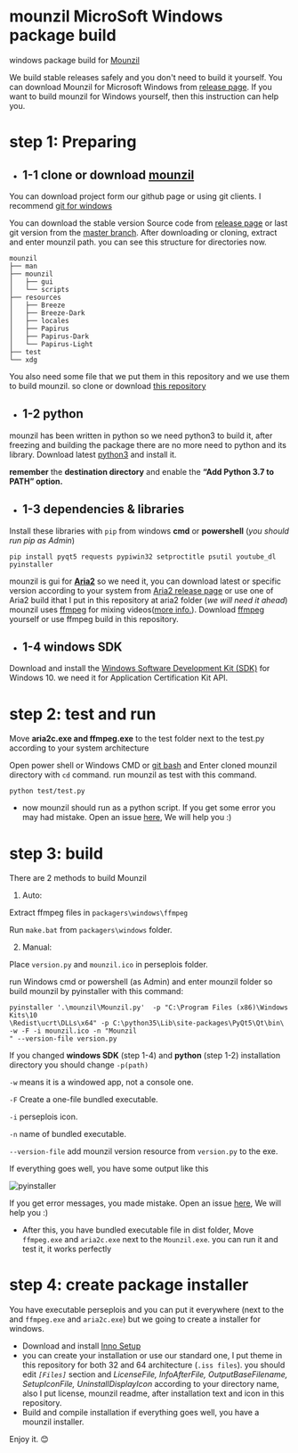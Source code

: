 # mounzil MicroSoft Windows package build
windows package build for [Mounzil](https://github.com/devacom/mounzil)

We build stable releases safely and you don't need to build it yourself. You can download Mounzil for  Microsoft Windows from [release page](https://github.com/devacom/mounzil/releases).
If you want to build mounzil for Windows yourself, then this instruction can help you.
# step 1: Preparing
- ## 1-1 clone or download [mounzil](https://github.com/devacom/mounzil)

You can download project form our github page or using git clients. I recommend [git for windows](https://git-scm.com/download/win)

You can download the stable version Source code from [release page](https://github.com/devacom/mounzil/releases) or last git version from the [master branch](https://github.com/devacom/mounzil/archive/master.zip).
After downloading or cloning, extract and enter mounzil path.
you can see this structure for directories now.

```
mounzil
├── man
├── mounzil
│   ├── gui
│   └── scripts
├── resources
│   ├── Breeze
│   ├── Breeze-Dark
│   ├── locales
│   ├── Papirus
│   ├── Papirus-Dark
│   └── Papirus-Light
├── test
└── xdg
```

You also need some file that we put them in this repository and we use them to build mounzil. so clone or download [this repository](https://github.com/devacom/mounzil-windows-package-build)

- ## 1-2 python
mounzil has been written in python so we need python3 to build it, after freezing and building the package there are no more need to python and its library.
Download latest [python3](https://www.python.org/downloads/windows/) and install it.

**remember** the **destination directory** and enable the **“Add Python 3.7 to PATH” option.**

- ## 1-3 dependencies & libraries
Install these libraries with `pip` from windows **cmd** or **powershell** (*you should run pip as Admin*)

`pip install pyqt5 requests pypiwin32 setproctitle psutil youtube_dl pyinstaller`

mounzil is gui for [**Aria2**](https://aria2.github.io) so we need it, you can download latest or specific version according to your system from [Aria2 release page](https://github.com/aria2/aria2/releases/) or use one of Aria2 build ithat I put in this repository at aria2 folder (*we will need it ahead*)
mounzil uses [ffmpeg](https://www.ffmpeg.org/) for mixing videos([more info.](https://github.com/devacom/mounzil/wiki/How-can-I-download-videos-from-youtube)). Download [ffmpeg](https://ffmpeg.zeranoe.com/builds/) yourself or use ffmpeg build in this repository.

- ## 1-4 windows SDK
Download and install the [Windows Software Development Kit (SDK)](https://developer.microsoft.com/en-us/windows/downloads/windows-10-sdk) for Windows 10. we need it for Application Certification Kit API.

# step 2: test and run
Move **aria2c.exe and ffmpeg.exe** to the test folder next to the test.py according to your system architecture

Open power shell or Windows CMD or [git bash](https://git-scm.com/download/win) and Enter cloned mounzil directory with `cd` command. run mounzil as test with this command.  

`python test/test.py`

- now mounzil should run as a python script. If you get some error you may had mistake. Open  an issue [here](https://github.com/devacom/mounzil-windows-package-build/issues), We will help you :)

# step 3: build
There are 2 methods to build Mounzil

1. Auto:

Extract ffmpeg files in `packagers\windows\ffmpeg`

Run `make.bat` from `packagers\windows` folder.

2. Manual:
 
Place `version.py` and `mounzil.ico` in perseplois folder.

run Windows cmd or powershell (as Admin) and enter mounzil folder so build mounzil by pyinstaller with this command:

```
pyinstaller '.\mounzil\Mounzil.py'  -p "C:\Program Files (x86)\Windows Kits\10
\Redist\ucrt\DLLs\x64" -p C:\python35\Lib\site-packages\PyQt5\Qt\bin\ -w -F -i mounzil.ico -n "Mounzil
" --version-file version.py
```

If you changed **windows SDK** (step 1-4) and **python** (step 1-2) installation directory you should change `-p(path)`

`-w` means it is a windowed app, not a console one.

`-F` Create a one-file bundled executable.

`-i` perseplois icon.

`-n` name of bundled executable.

`--version-file` add mounzil version resource from `version.py` to the exe.

If everything goes well, you have some output like this

![pyinstaller](screen1.png)

 If you get error messages, you made mistake. Open  an issue [here](https://github.com/devacom/mounzil-windows-package-build/issues), We will help you :)

- After this, you have bundled executable file in dist folder, Move `ffmpeg.exe` and `aria2c.exe` next to the `Mounzil.exe`. you can run it and test it, it works perfectly

# step 4: create package installer
You have executable perseplois and you can put it everywhere (next to the and `ffmpeg.exe` and `aria2c.exe`) but we going to create a installer for windows.

- Download and install [Inno Setup](http://www.jrsoftware.org/isdl.php)
- you can create your installation or use our standard one, I put theme in this repository for both 32 and 64 architecture (`.iss files`). you should edit *`[Files]`* section and *LicenseFile, InfoAfterFile, OutputBaseFilename, SetupIconFile, UninstallDisplayIcon* according to your directory name, also I put license, mounzil readme, after installation text and icon in this repository.
- Build and compile installation if everything goes well, you have a mounzil installer.

 Enjoy it. :blush:
